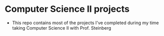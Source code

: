 # Computer Science II projects
- This repo contains most of the projects I've completed during my time taking Computer Science II with Prof. Steinberg
